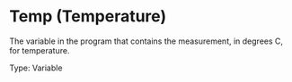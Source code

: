 # Temp (Temperature)

The variable in the program that contains the measurement, in degrees C, for temperature.

Type: Variable
